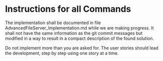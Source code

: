 # Instructions for all Commands

The implementation shall be documented in file AdvancedFileServer_Implementation.md
while we are making progress. It shall not have the same information as the git
commit messages but modified in a way to result in a compact description of the
found solution.

Do not implement more than you are asked for. The user stories should lead the
development, step by step using one story at a time.
